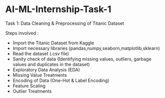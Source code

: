 # AI-ML-Internship-Task-1
Task 1: Data Cleaning &amp; Preprocessing of Titanic Dataset

Steps involved :
- Import the Titanic Dataset from Kaggle
- Import necessary libraries (pandas,numpy,seaborn,matplotlib,sklearn)
- Read the dataset (.csv file)
- Sanity check of data (Identifying missing values, outliers, garbage values and duplicates in the dataset)
- Exploratory Data Analysis (EDA)
- Missing Value Treatments
- Encoding of Data (One-Hot & Label Encoding)
- Feature Scaling
- Outlier Treatments
